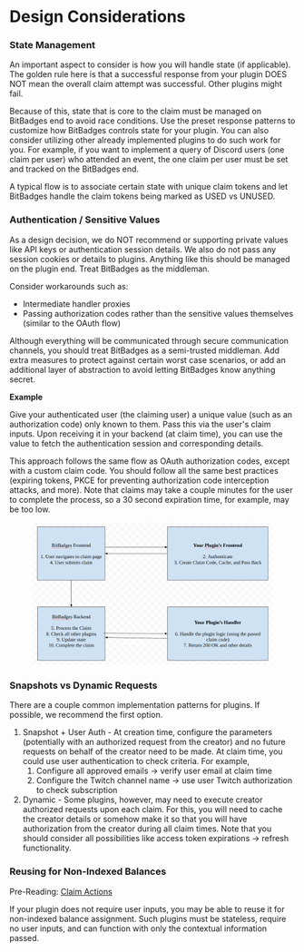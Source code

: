 # Design Considerations

### State Management

An important aspect to consider is how you will handle state (if applicable). The golden rule here is that a successful response from your plugin DOES NOT mean the overall claim attempt was successful. Other plugins might fail.&#x20;

Because of this, state that is core to the claim must be managed on BitBadges end to avoid race conditions. Use the preset response patterns to customize how BitBadges controls state for your plugin. You can also consider utilizing other already implemented plugins to do such work for you. For example, if you want to implement a query of Discord users (one claim per user) who attended an event, the one claim per user must be set and tracked on the BitBadges end.

A typical flow is to associate certain state with unique claim tokens and let BitBadges handle the claim tokens being marked as USED vs UNUSED.

### **Authentication / Sensitive Values**

As a design decision, we do NOT recommend or supporting private values like API keys or authentication session details. We also do not pass any session cookies or details to plugins. Anything like this should be managed on the plugin end. Treat BitBadges as the middleman.

Consider workarounds such as:

* Intermediate handler proxies
* Passing authorization codes rather than the sensitive values themselves (similar to the OAuth flow)

Although everything will be communicated through secure communication channels, you should treat BitBadges as a semi-trusted middleman. Add extra measures to protect against certain worst case scenarios, or add an additional layer of abstraction to avoid letting BitBadges know anything secret.&#x20;

**Example**

Give your authenticated user (the claiming user) a unique value (such as an authorization code) only known to them. Pass this via the user's claim inputs. Upon receiving it in your backend (at claim time), you can use the value to fetch the authentication session and corresponding details.

This approach follows the same flow as OAuth authorization codes, except with a custom claim code. You should follow all the same best practices (expiring tokens, PKCE for preventing authorization code interception attacks, and more). Note that claims may take a couple minutes for the user to complete the process, so a 30 second expiration time, for example, may be too low.

<figure><img src="../../../../.gitbook/assets/image (4) (1).png" alt=""><figcaption></figcaption></figure>

### **Snapshots vs Dynamic Requests**

There are a couple common implementation patterns for plugins. If possible, we recommend the first option.

1. Snapshot + User Auth - At creation time, configure the parameters (potentially with an authorized request from the creator) and no future requests on behalf of the creator need to be made. At claim time, you could use user authentication to check criteria. For example,
   1. Configure all approved emails -> verify user email at claim time
   2. Configure the Twitch channel name -> use user Twitch authorization to check subscription
2. Dynamic - Some plugins, however, may need to execute creator authorized requests upon each claim. For this, you will need to cache the creator details or somehow make it so that you will have authorization from the creator during all claim times.  Note that you should consider all possibilities like access token expirations -> refresh functionality.

### Reusing for Non-Indexed Balances&#x20;

Pre-Reading: [Claim Actions](../../claim-actions.md)

If your plugin does not require user inputs, you may be able to reuse it for non-indexed balance assignment. Such plugins must be stateless, require no user inputs, and can function with only the contextual information passed.
